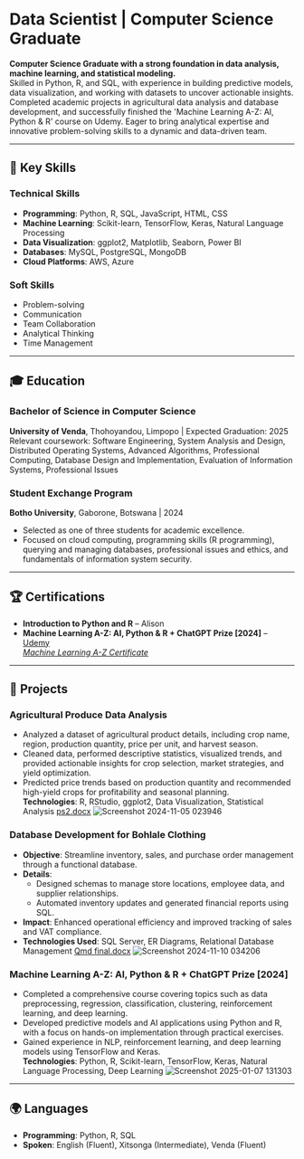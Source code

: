 


# Data Scientist | Computer Science Graduate

**Computer Science Graduate with a strong foundation in data analysis, machine learning, and statistical modeling.**  
Skilled in Python, R, and SQL, with experience in building predictive models, data visualization, and working with datasets to uncover actionable insights. Completed academic projects in agricultural data analysis and database development, and successfully finished the 'Machine Learning A-Z: AI, Python & R' course on Udemy. Eager to bring analytical expertise and innovative problem-solving skills to a dynamic and data-driven team.

---

## 📌 Key Skills

### Technical Skills
- **Programming**: Python, R, SQL, JavaScript, HTML, CSS
- **Machine Learning**: Scikit-learn, TensorFlow, Keras, Natural Language Processing
- **Data Visualization**: ggplot2, Matplotlib, Seaborn, Power BI
- **Databases**: MySQL, PostgreSQL, MongoDB
- **Cloud Platforms**: AWS, Azure

### Soft Skills
- Problem-solving
- Communication
- Team Collaboration
- Analytical Thinking
- Time Management

---

## 🎓 Education

### Bachelor of Science in Computer Science  
**University of Venda**, Thohoyandou, Limpopo | Expected Graduation: 2025  
Relevant coursework: Software Engineering, System Analysis and Design, Distributed Operating Systems, Advanced Algorithms, Professional Computing, Database Design and Implementation, Evaluation of Information Systems, Professional Issues

### Student Exchange Program  
**Botho University**, Gaborone, Botswana | 2024  
- Selected as one of three students for academic excellence.  
- Focused on cloud computing, programming skills (R programming), querying and managing databases, professional issues and ethics, and fundamentals of information system security.

---

## 🏆 Certifications
- **Introduction to Python and R** – Alison
- **Machine Learning A-Z: AI, Python & R + ChatGPT Prize [2024]** –[ Udemy  
  *Machine Learning A-Z Certificate*
](https://www.udemy.com/certificate/UC-063e3127-6b7b-48a3-8322-3900e0fd6674/)
---

## 💼 Projects

### Agricultural Produce Data Analysis  
- Analyzed a dataset of agricultural product details, including crop name, region, production quantity, price per unit, and harvest season.  
- Cleaned data, performed descriptive statistics, visualized trends, and provided actionable insights for crop selection, market strategies, and yield optimization.  
- Predicted price trends based on production quantity and recommended high-yield crops for profitability and seasonal planning.  
**Technologies**: R, RStudio, ggplot2, Data Visualization, Statistical Analysis [ps2.docx](https://github.com/user-attachments/files/18331870/ps2.docx)
![Screenshot 2024-11-05 023946](https://github.com/user-attachments/assets/71a3c2fd-4ce1-4575-9938-7f1123c1bfc4)


### Database Development for Bohlale Clothing
- **Objective**: Streamline inventory, sales, and purchase order management through a functional database.
- **Details**:
  - Designed schemas to manage store locations, employee data, and supplier relationships.
  - Automated inventory updates and generated financial reports using SQL.
- **Impact**: Enhanced operational efficiency and improved tracking of sales and VAT compliance.
- **Technologies Used**: SQL Server, ER Diagrams, Relational Database Management [Qmd final.docx](https://github.com/user-attachments/files/18348312/Qmd.final.docx)
![Screenshot 2024-11-10 034206](https://github.com/user-attachments/assets/9dff9785-b245-41dc-8eab-f7880c458396)


### Machine Learning A-Z: AI, Python & R + ChatGPT Prize [2024]  
- Completed a comprehensive course covering topics such as data preprocessing, regression, classification, clustering, reinforcement learning, and deep learning.  
- Developed predictive models and AI applications using Python and R, with a focus on hands-on implementation through practical exercises.  
- Gained experience in NLP, reinforcement learning, and deep learning models using TensorFlow and Keras.  
**Technologies**: Python, R, Scikit-learn, TensorFlow, Keras, Natural Language Processing, Deep Learning
![Screenshot 2025-01-07 131303](https://github.com/user-attachments/assets/d833a586-ae46-4eaa-95a0-c02bff38d8d0)


---

## 🌍 Languages
- **Programming**: Python, R, SQL
- **Spoken**: English (Fluent), Xitsonga (Intermediate), Venda (Fluent)



